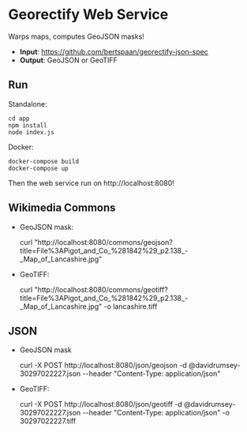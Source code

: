 # Georectify Web Service

Warps maps, computes GeoJSON masks!

- __Input__: https://github.com/bertspaan/georectify-json-spec
- __Output__: GeoJSON or GeoTIFF

## Run

Standalone:

    cd app
    npm install
    node index.js

Docker:

    docker-compose build
    docker-compose up

Then the web service run on http://localhost:8080!

## Wikimedia Commons

- GeoJSON mask:

    curl "http://localhost:8080/commons/geojson?title=File%3APigot_and_Co_%281842%29_p2.138_-_Map_of_Lancashire.jpg"

- GeoTIFF:

    curl "http://localhost:8080/commons/geotiff?title=File%3APigot_and_Co_%281842%29_p2.138_-_Map_of_Lancashire.jpg" -o lancashire.tiff

## JSON

- GeoJSON mask

    curl -X POST http://localhost:8080/json/geojson -d @davidrumsey-30297022227.json  --header "Content-Type: application/json"

- GeoTIFF:

    curl -X POST http://localhost:8080/json/geotiff -d @davidrumsey-30297022227.json  --header "Content-Type: application/json" -o 30297022227.tiff
